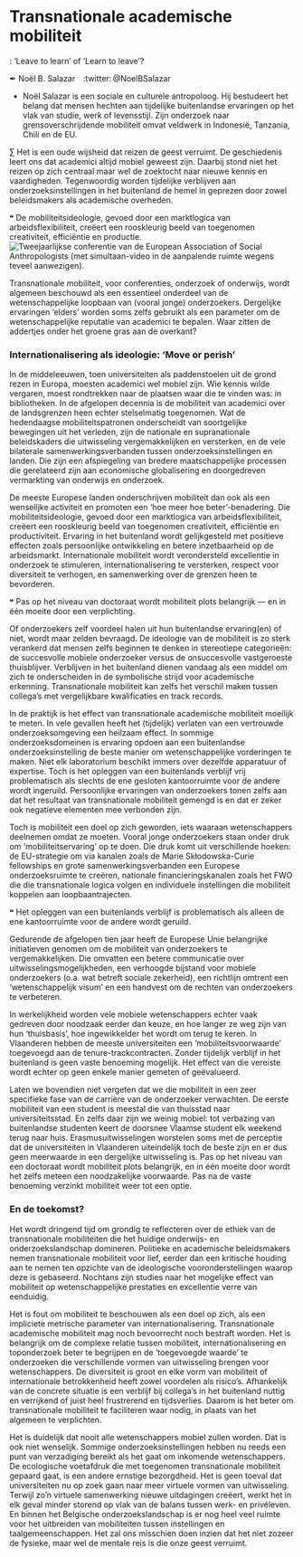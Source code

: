 # Transnationale academische mobiliteit
: ‘Leave to learn’ of ‘Learn to leave’?

✒ Noël B. Salazar :twitter: @NoelBSalazar
- Noël Salazar is een sociale en culturele antropoloog. Hij bestudeert het belang dat mensen hechten aan tijdelijke buitenlandse ervaringen op het vlak van studie, werk of levensstijl. Zijn onderzoek naar grensoverschrijdende mobiliteit omvat veldwerk in Indonesië, Tanzania, Chili en de EU.

∑ Het is een oude wijsheid dat reizen de geest verruimt. De geschiedenis leert ons dat academici altijd mobiel geweest zijn. Daarbij stond niet het reizen op zich centraal maar wel de zoektocht naar nieuwe kennis en vaardigheden. Tegenwoordig worden tijdelijke verblijven aan onderzoeksinstellingen in het buitenland de hemel in geprezen door zowel beleidsmakers als academische overheden.

❝ De mobiliteitsideologie, gevoed door een marktlogica van arbeidsflexibiliteit, creëert een rooskleurig beeld van toegenomen creativiteit, efficiëntie en productie. ![Tweejaarlijkse conferentie van de _European Association of Social Anthropologists_ (met simultaan-video in de aanpalende ruimte wegens teveel aanwezigen).](luisterendpubliek.jpg "© foto: Noël Salazar")

Transnationale mobiliteit, voor conferenties, onderzoek of onderwijs, wordt algemeen beschouwd als een essentieel onderdeel van de wetenschappelijke loopbaan van (vooral jonge) onderzoekers. Dergelijke ervaringen ‘elders’ worden soms zelfs gebruikt als een parameter om de wetenschappelijke reputatie van academici te bepalen. Waar zitten de addertjes onder het groene gras aan de overkant?

### Internationalisering als ideologie: ‘Move or perish’

In de middeleeuwen, toen universiteiten als paddenstoelen uit de grond rezen in Europa, moesten academici wel mobiel zijn. Wie kennis wilde vergaren, moest rondtrekken naar de plaatsen waar die te vinden was: in bibliotheken. In de afgelopen decennia is de mobiliteit van academici over de landsgrenzen heen echter stelselmatig toegenomen. Wat de hedendaagse mobiliteitspatronen onderscheidt van soortgelijke bewegingen uit het verleden, zijn de nationale en supranationale beleidskaders die uitwisseling vergemakkelijken en versterken, en de vele bilaterale samenwerkingsverbanden tussen onderzoeksinstellingen en landen. Die zijn een afspiegeling van bredere maatschappelijke processen die gerelateerd zijn aan economische globalisering en doorgedreven vermarkting van onderwijs en onderzoek.

De meeste Europese landen onderschrijven mobiliteit dan ook als een wenselijke activiteit en promoten een ‘hoe meer hoe beter’-benadering. Die mobiliteitsideologie, gevoed door een marktlogica van arbeidsflexibiliteit, creëert een rooskleurig beeld van toegenomen creativiteit, efficiëntie en productiviteit. Ervaring in het buitenland wordt gelijkgesteld met positieve effecten zoals persoonlijke ontwikkeling en betere inzetbaarheid op de arbeidsmarkt. Internationale mobiliteit wordt verondersteld excellentie in onderzoek te stimuleren, internationalisering te versterken, respect voor diversiteit te verhogen, en samenwerking over de grenzen heen te bevorderen.

❝ Pas op het niveau van doctoraat wordt mobiliteit plots belangrijk — en in één moeite door een verplichting.

Of onderzoekers zelf voordeel halen uit hun buitenlandse ervaring(en) of niet, wordt maar zelden bevraagd. De ideologie van de mobiliteit is zo sterk verankerd dat mensen zelfs beginnen te denken in stereotiepe categorieën: de succesvolle mobiele onderzoeker versus de onsuccesvolle vastgeroeste thuisblijver. Verblijven in het buitenland dienen vandaag als een middel om zich te onderscheiden in de symbolische strijd voor academische erkenning. Transnationale mobiliteit kan zelfs het verschil maken tussen collega’s met vergelijkbare kwalificaties en track records.

In de praktijk is het effect van transnationale academische mobiliteit moeilijk te meten. In vele gevallen heeft het (tijdelijk) verlaten van een vertrouwde onderzoeksomgeving een heilzaam effect. In sommige onderzoeksdomeinen is ervaring opdoen aan een buitenlandse onderzoeksinstelling de beste manier om wetenschappelijke vorderingen te maken. Niet elk laboratorium beschikt immers over dezelfde apparatuur of expertise. Toch is het opleggen van een buitenlands verblijf vrij problematisch als slechts de ene gesloten kantoorruimte voor de andere wordt ingeruild. Persoonlijke ervaringen van onderzoekers tonen zelfs aan dat het resultaat van transnationale mobiliteit gemengd is en dat er zeker ook negatieve elementen mee verbonden zijn.

Toch is mobiliteit een doel op zich geworden, iets waaraan wetenschappers deelnemen omdat ze moeten. Vooral jonge onderzoekers staan onder druk om ‘mobiliteitservaring’ op te doen. Die druk komt uit verschillende hoeken: de EU-strategie om via kanalen zoals de Marie Skłodowska-Curie fellowships en grote samenwerkingsverbanden een Europese onderzoeksruimte te creëren, nationale financieringskanalen zoals het FWO die die transnationale logica volgen en individuele instellingen die mobiliteit koppelen aan loopbaantrajecten.

❝ Het opleggen van een buitenlands verblijf is problematisch als alleen de ene kantoorruimte voor de andere wordt geruild.

Gedurende de afgelopen tien jaar heeft de Europese Unie belangrijke initiatieven genomen om de mobiliteit van onderzoekers te vergemakkelijken. Die omvatten een betere communicatie over uitwisselingsmogelijkheden, een verhoogde bijstand voor mobiele onderzoekers (o.a. wat betreft sociale zekerheid), een richtlijn omtrent een ‘wetenschappelijk visum’ en een handvest om de rechten van onderzoekers te verbeteren.

In werkelijkheid worden vele mobiele wetenschappers echter vaak gedreven door noodzaak eerder dan keuze, en hoe langer ze weg zijn van hun ‘thuisbasis’, hoe ingewikkelder het wordt om terug te keren. In Vlaanderen hebben de meeste universiteiten een ‘mobiliteitsvoorwaarde’ toegevoegd aan de tenure-trackcontracten. Zonder tijdelijk verblijf in het buitenland is geen vaste benoeming mogelijk. Het effect van die vereiste wordt echter op geen enkele manier gemeten of geëvalueerd.

Laten we bovendien niet vergeten dat we die mobiliteit in een zeer specifieke fase van de carrière van de onderzoeker verwachten. De eerste mobiliteit van een student is meestal die van thuisstad naar universiteitsstad. En zelfs daar zijn we weinig mobiel: tot verbazing van buitenlandse studenten keert de doorsnee Vlaamse student elk weekend terug naar huis. Erasmusuitwisselingen worstelen soms met de perceptie dat de universiteiten in Vlaanderen uiteindelijk toch de beste zijn en er dus geen meerwaarde in een dergelijke uitwisseling is. Pas op het niveau van een doctoraat wordt mobiliteit plots belangrijk, en in één moeite door wordt het zelfs meteen een noodzakelijke voorwaarde. Pas na de vaste benoeming verzinkt mobiliteit weer tot een optie.

### En de toekomst?

Het wordt dringend tijd om grondig te reflecteren over de ethiek van de transnationale mobiliteiten die het huidige onderwijs- en onderzoekslandschap domineren. Politieke en academische beleidsmakers nemen transnationale mobiliteit voor lief, eerder dan een kritische houding aan te nemen ten opzichte van de ideologische vooronderstellingen waarop deze is gebaseerd. Nochtans zijn studies naar het mogelijke effect van mobiliteit op wetenschappelijke prestaties en excellentie verre van eenduidig.

Het is fout om mobiliteit te beschouwen als een doel op zich, als een impliciete metrische parameter van internationalisering. Transnationale academische mobiliteit mag noch bevoorrecht noch bestraft worden. Het is belangrijk om de complexe relatie tussen mobiliteit, internationalisering en toponderzoek beter te begrijpen en de ‘toegevoegde waarde’ te onderzoeken die verschillende vormen van uitwisseling brengen voor wetenschappers. De diversiteit is groot en elke vorm van mobiliteit of internationale betrokkenheid heeft zowel voordelen als risico’s. Afhankelijk van de concrete situatie is een verblijf bij collega’s in het buitenland nuttig en verrijkend of juist heel frustrerend en tijdsverlies. Daarom is het beter om transnationale mobiliteit te faciliteren waar nodig, in plaats van het algemeen te verplichten.

Het is duidelijk dat nooit alle wetenschappers mobiel zullen worden. Dat is ook niet wenselijk. Sommige onderzoeksinstellingen hebben nu reeds een punt van verzadiging bereikt als het gaat om inkomende wetenschappers. De ecologische voetafdruk die met toegenomen transnationale mobiliteit gepaard gaat, is een andere ernstige bezorgdheid. Het is geen toeval dat universiteiten nu op zoek gaan naar meer virtuele vormen van uitwisseling. Terwijl zo’n virtuele samenwerking nieuwe uitdagingen creëert, werkt het in elk geval minder storend op vlak van de balans tussen werk- en privéleven. En binnen het Belgische onderzoekslandschap is er nog heel veel ruimte voor het uitbreiden van mobiliteiten tussen instellingen en taalgemeenschappen. Het zal ons misschien doen inzien dat het niet zozeer de fysieke, maar wel de mentale reis is die onze geest verruimt.
